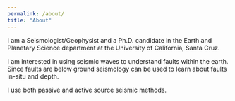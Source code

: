 ```yaml
---
permalink: /about/
title: "About"
---
```


I am a Seismologist/Geophysist and a Ph.D. candidate in the Earth and Planetary Science department at the University of California, Santa Cruz. 

I am interested in using seismic waves to understand faults within the earth. Since faults are below ground seismology can be used to learn about faults in-situ and depth.

I use both passive and active source seismic methods.